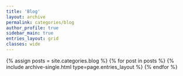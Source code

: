 ```yaml
---
title: 'Blog'
layout: archive
permalink: categories/blog
author_profile: true
sidebar_main: true
entries_layout: grid
classes: wide
---
```


{% assign posts = site.categories.blog %} {% for post in posts %} {% include archive-single.html type=page.entries_layout
%} {% endfor %}
